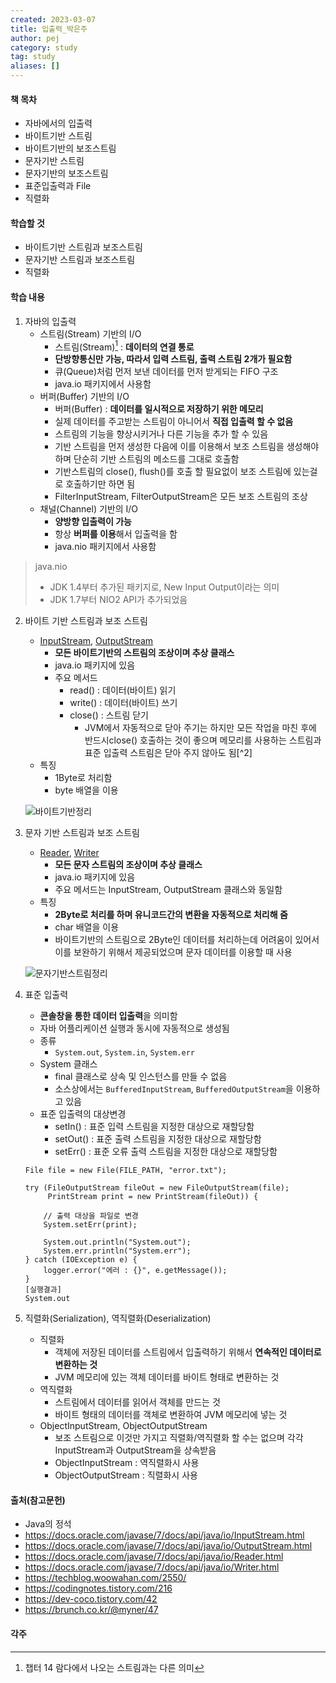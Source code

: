 ```yaml
---
created: 2023-03-07
title: 입출력_박은주
author: pej
category: study
tag: study
aliases: []
---
```


#### 책 목차
- 자바에서의 입출력
- 바이트기반 스트림
- 바이트기반의 보조스트림
- 문자기반 스트림
- 문자기반의 보조스트림
- 표준입출력과 File
- 직렬화

#### 학습할 것
- 바이트기반 스트림과 보조스트림
- 문자기반 스트림과 보조스트림
- 직렬화

#### 학습 내용
1. 자바의 입출력
	+ 스트림(Stream) 기반의 I/O
		+ 스트림(Stream)[^1] : **데이터의 연결 통로**
		+ **단방향통신만 가능, 따라서 입력 스트림, 출력 스트림 2개가 필요함**
		+ 큐(Queue)처럼 먼저 보낸 데이터를 먼저 받게되는 FIFO 구조
		+ java.io 패키지에서 사용함
	+ 버퍼(Buffer) 기반의 I/O
		+ 버퍼(Buffer) : **데이터를 일시적으로 저장하기 위한 메모리**
		+ 실제 데이터를 주고받는 스트림이 아니어서 **직접 입출력 할 수 없음**
		+ 스트림의 기능을 향상시키거나 다른 기능을 추가 할 수 있음
		+ 기반 스트림을 먼저 생성한 다음에 이를 이용해서 보조 스트림을 생성해야 하며 단순히 기반 스트림의 메소드를 그대로 호출함
		+ 기반스트림의 close(), flush()를 호출 할 필요없이 보조 스트림에 있는걸로 호출하기만 하면 됨
		+ FilterInputStream, FilterOutputStream은 모든 보조 스트림의 조상 
	+ 채널(Channel) 기반의 I/O
		+ **양방향 입출력이 가능**
		+ 항상 **버퍼를 이용**해서 입출력을 함
		+ java.nio 패키지에서 사용함

> java.nio
> + JDK 1.4부터 추가된 패키지로, New Input Output이라는 의미
> + JDK 1.7부터 NIO2 API가 추가되었음

2. 바이트 기반 스트림과 보조 스트림
	+ [InputStream](https://docs.oracle.com/javase/7/docs/api/java/io/InputStream.html), [OutputStream](https://docs.oracle.com/javase/7/docs/api/java/io/OutputStream.html)
		+ **모든 바이트기반의 스트림의 조상이며 추상 클래스**
		+ java.io 패키지에 있음
		+ 주요 메서드
			+ read() : 데이터(바이트) 읽기
			+ write() : 데이터(바이트) 쓰기 
			+ close() : 스트림 닫기
				+ JVM에서 자동적으로 닫아 주기는 하지만 모든 작업을 마친 후에 반드시close() 호출하는 것이 좋으며 메모리를 사용하는 스트림과 표준 입출력 스트림은 닫아 주지 않아도 됨[^2]
	+ 특징
		+ 1Byte로 처리함
		+ byte 배열을 이용
	
	![바이트기반정리](https://img1.daumcdn.net/thumb/R1280x0/?scode=mtistory2&fname=https%3A%2F%2Fblog.kakaocdn.net%2Fdn%2FbF0tA2%2FbtqX1oIEkAO%2FyTdgOxzIyFmYkaBWiSUWoK%2Fimg.png)

3. 문자 기반 스트림과 보조 스트림
	+ [Reader](https://docs.oracle.com/javase/7/docs/api/java/io/Reader.html), [Writer](https://docs.oracle.com/javase/7/docs/api/java/io/Writer.html)
		+ **모든 문자 스트림의 조상이며 추상 클래스**
		+ java.io 패키지에 있음
		+ 주요 메서드는 InputStream, OutputStream 클래스와 동일함
	+ 특징
		+ **2Byte로 처리를 하며 유니코드간의 변환을 자동적으로 처리해 줌**
		+ char 배열을 이용
		+ 바이트기반의 스트림으로 2Byte인 데이터를 처리하는데 어려움이 있어서 이를 보완하기 위해서 제공되었으며 문자 데이터를 이용할 때 사용

	![문자기반스트림정리](https://img1.daumcdn.net/thumb/R1280x0/?scode=mtistory2&fname=https%3A%2F%2Fblog.kakaocdn.net%2Fdn%2FnFpQp%2FbtqXZJftANn%2FYP2X08Fj8BMqzZaw4Hg6ik%2Fimg.png)
4. 표준 입출력
	+ **콘솔창을 통한 데이터 입출력**을 의미함
	+ 자바 어플리케이션 실행과 동시에 자동적으로 생성됨
	+ 종류
		+ `System.out`, `System.in`, `System.err`
	+ System 클래스
		+ final 클래스로 상속 및 인스턴스를 만들 수 없음
		+ 소스상에서는 `BufferedInputStream`, `BufferedOutputStream`을 이용하고 있음
	+ 표준 입출력의 대상변경
		+ setIn() : 표준 입력 스트림을 지정한 대상으로 재할당함
		+ setOut() : 표준 출력 스트림을 지정한 대상으로 재할당함
		+ setErr() : 표준 오류 출력 스트림을 지정한 대상으로 재할당함
	```
	File file = new File(FILE_PATH, "error.txt");

	try (FileOutputStream fileOut = new FileOutputStream(file);
	     PrintStream print = new PrintStream(fileOut)) {
	    
	    // 출력 대상을 파일로 변경
	    System.setErr(print);
	    
	    System.out.println("System.out");
	    System.err.println("System.err");
	} catch (IOException e) {
	    logger.error("에러 : {}", e.getMessage());
	}
	[실행결과]
	System.out
	```
4. 직렬화(Serialization), 역직렬화(Deserialization)
	+ 직렬화 
		+ 객체에 저장된 데이터를 스트림에서 입출력하기 위해서 **연속적인 데이터로 변환하는 것**
		+ JVM 메모리에 있는 객체 데이터를 바이트 형태로 변환하는 것
	+ 역직렬화
		+ 스트림에서 데이터를 읽어서 객체를 만드는 것
		+ 바이트 형태의 데이터를 객체로 변환하여 JVM 메모리에 넣는 것
	+ ObjectInputStream, ObjectOutputStream
		+ 보조 스트림으로 이것만 가지고 직렬화/역직렬화 할 수는 없으며 각각 InputStream과 OutputStream을 상속받음
		+ ObjectInputStream : 역직렬화시 사용
		+ ObjectOutputStream : 직렬화시 사용

#### 출처(참고문헌)
- Java의 정석
- https://docs.oracle.com/javase/7/docs/api/java/io/InputStream.html
- https://docs.oracle.com/javase/7/docs/api/java/io/OutputStream.html
- https://docs.oracle.com/javase/7/docs/api/java/io/Reader.html
- https://docs.oracle.com/javase/7/docs/api/java/io/Writer.html
- https://techblog.woowahan.com/2550/
- https://codingnotes.tistory.com/216
- https://dev-coco.tistory.com/42
- https://brunch.co.kr/@myner/47

#### 각주
[^1]: 챕터 14 람다에서 나오는 스트림과는 다른 의미




